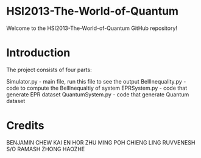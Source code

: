# HSI2013-The-World-of-Quantum
Welcome to the HSI2013-The-World-of-Quantum GitHub repository! 

# Introduction
The project consists of four parts:

Simulator.py - main file, run this file to see the output
BellInequality.py - code to compute the BellInequaltiy of system
EPRSystem.py - code that generate EPR dataset
QuantumSystem.py - code that generate Quantum dataset

# Credits
BENJAMIN CHEW KAI EN
HOR ZHU MING
POH CHIENG LING
RUVVENESH S/O RAMASH
ZHONG HAOZHE


